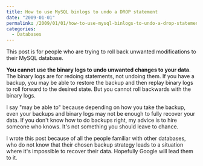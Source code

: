 ```yaml
---
title: How to use MySQL binlogs to undo a DROP statement
date: "2009-01-01"
permalink: /2009/01/01/how-to-use-mysql-binlogs-to-undo-a-drop-statement/
categories:
  - Databases
---
```

This post is for people who are trying to roll back unwanted modifications to their MySQL database.

**You cannot use the binary logs to undo unwanted changes to your data**. The binary logs are for redoing statements, not undoing them. If you have a backup, you may be able to restore the backup and then replay binary logs to roll forward to the desired state. But you cannot roll backwards with the binary logs.

I say "may be able to" because depending on how you take the backup, even your backups and binary logs may not be enough to fully recover your data. If you don't know how to do backups right, my advice is to hire someone who knows. It's not something you should leave to chance.

I wrote this post because of all the people familiar with other databases, who do not know that their chosen backup strategy leads to a situation where it's impossible to recover their data. Hopefully Google will lead them to it.
